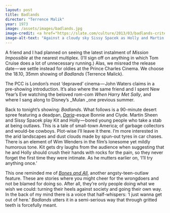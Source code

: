 ```yaml
---
layout: post
title: Badlands
director: "Terrence Malik"
year: 1973
image: /assets/images/badlands.jpg
image-credit: <a href="https://slate.com/culture/2013/03/badlands-criterion-terrence-malicks-masterpiece-showed-how-to-humanize-serial-killers-without-romanticizing-them.html">Warner Bros.</a>
image-alt-text: "Against a cloudy sky Sissy Spacek as Holly and Martin Sheen as Kit lean against a police car; both are handcuffed and staring aimlessly into the distance"
---
```


A friend and I had planned on seeing the latest instalment of _Mission Impossible_ at the nearest multiplex. (I’ll sign off on anything in which Tom Cruise does a lot of unnecessary running.) Alas, we misread the release date — we settle instead for oldies at the Prince Charles Cinema. We choose the 18.10, 35mm showing of _Badlands_ (Terrence Malick).

The PCC is London’s most ‘depraved’ cinema — John Waters claims in a pre-showing introduction. It’s also where the same friend and I spent New Year’s Eve watching the beloved rom-com _When Harry Met Sally_, and where I sang along to Disney’s _Mulan _one previous summer.

Back to tonight’s showing: _Badlands_. What follows is a 90-minute desert spree featuring a deadpan, [_Daria_](https://www.youtube.com/watch?v=2TAGtY1SsfU&ab_channel=metricmine)-esque Bonnie and Clyde. Martin Sheen and Sissy Spacek play Kit and Holly — bored young people who take a stab at being outlaws. This is a tale of small-town America; of garbage collectors and would-be cowboys. Plot-wise I’ll leave it there. I’m more interested in the arid landscapes and dust clouds made by spun-out tyres in car chases. There is an element of Wim Wenders in the film’s lonesome yet mildly humorous tone. Kit gets dry laughs from the audience when suggesting that he and Holly should crush their hands with rocks for the pain, so they never forget the first time they were intimate. As he mutters earlier on, ‘I’ll try anything once.’

This one reminded me of [_Bones and All_](https://www.zoedowney.com/badlands/), another angsty-teen-outlaw feature. These are stories where you might cheer for the wrongdoers and not be blamed for doing so. After all, they’re only people doing what we wish we could: turning their heels against society and going their own way. In the back of my mind there is a voice that half-whispers: ‘I just wanna get out of here.’ _Badlands_ utters it in a semi-serious way that through gritted teeth is forcefully meant.
